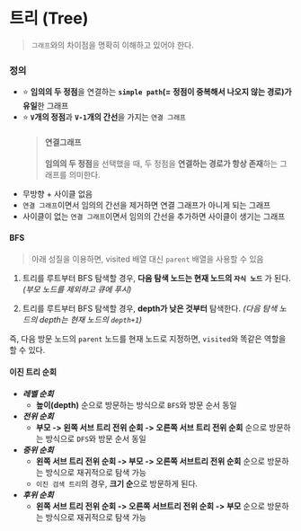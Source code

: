 # 트리 (Tree)

> `그래프`와의 차이점을 명확히 이해하고 있어야 한다.

### 정의

- ⭐️ **임의의 두 정점**을 연결하는 **`simple path`(= 정점이 중복해서 나오지 않는 경로)가 유일**한 그래프
- ⭐️ **`V`개의 정점**과 **`V-1`개의 간선**을 가지는 `연결 그래프`
  > #### 연결그래프
  >
  > **임의의 두 정점**을 선택했을 때, 두 정점을 **연결하는 경로가 항상 존재**하는 그래프를 의미한다.
- 무방향 + 사이클 없음
- `연결 그래프`이면서 임의의 간선을 제거하면 연결 그래프가 아니게 되는 그래프
- 사이클이 없는 `연결 그래프`이면서 임의의 간선을 추가하면 사이클이 생기는 그래프

#### BFS

> 아래 성질을 이용하면, visited 배열 대신 `parent` 배열을 사용할 수 있음

1. 트리를 루트부터 BFS 탐색할 경우, **다음 탐색 노드는 현재 노드의 `자식 노드`** 가 된다. _(부모 노드를 제외하고 큐에 푸시)_

2. 트리를 루트부터 BFS 탐색할 경우, **depth가 낮은 것부터** 탐색한다. _(다음 탐색 노드의 depth는 현재 노드의 `depth+1`)_

즉, 다음 방문 노드의 `parent` 노드를 현재 노드로 지정하면, `visited`와 똑같은 역할을 할 수 있다.

#### 이진 트리 순회

- **_레벨 순회_**
  - **높이(depth)** 순으로 방문하는 방식으로 `BFS`와 방문 순서 동일
- **_전위 순회_**
  - **부모 -> 왼쪽 서브 트리 전위 순회 -> 오른쪽 서브 트리 전위 순회** 순으로 방문하는 방식으로 `DFS`와 방문 순서 동일
- **_중위 순회_**
  - **왼쪽 서브 트리 전위 순회 -> 부모 -> 오른쪽 서브트리 전위 순회** 순으로 방문하는 방식으로 재귀적으로 탐색 가능
  - `이진 검색 트리`의 경우, **크기 순**으로 방문하게 된다.
- **_후위 순회_**
  - **왼쪽 서브 트리 전위 순회 -> 오른쪽 서브트리 전위 순회 -> 부모** 순으로 방문하는 방식으로 재귀적으로 탐색 가능
